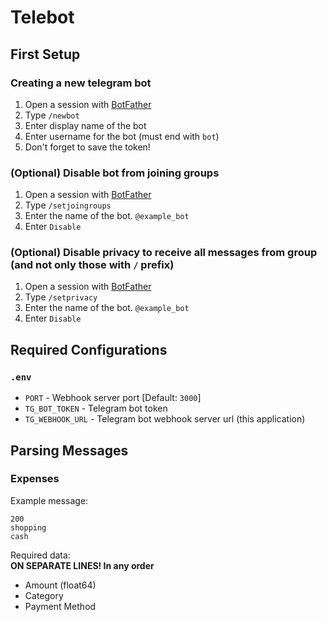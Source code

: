 # Telebot

## First Setup
### Creating a new telegram bot

1. Open a session with [BotFather](https://telegram.me/BotFather)
2. Type `/newbot`
3. Enter display name of the bot
4. Enter username for the bot (must end with `bot`)
5. Don't forget to save the token!

### (Optional) Disable bot from joining groups

1. Open a session with [BotFather](https://telegram.me/BotFather)
2. Type `/setjoingroups`
3. Enter the name of the bot. `@example_bot`
4. Enter `Disable`

### (Optional) Disable privacy to receive all messages from group (and not only those with `/` prefix)

1. Open a session with [BotFather](https://telegram.me/BotFather)
2. Type `/setprivacy`
3. Enter the name of the bot. `@example_bot`
4. Enter `Disable`


## Required Configurations

### `.env`
* `PORT` - Webhook server port [Default: `3000`]
* `TG_BOT_TOKEN` - Telegram bot token
* `TG_WEBHOOK_URL` - Telegram bot webhook server url (this application)

## Parsing Messages
### Expenses

Example message:  
```
200
shopping
cash
```

Required data:  
**ON SEPARATE LINES! In any order**
* Amount (float64)
* Category
* Payment Method
